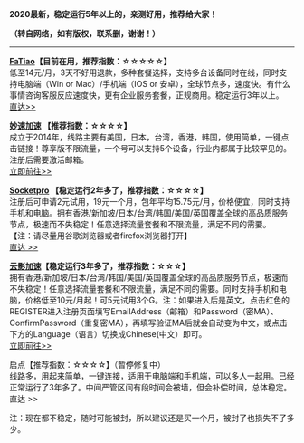**2020最新，稳定运行5年以上的，亲测好用，推荐给大家！**

**（转自网络，如有版权，联系删，谢谢！）**

------------------------------------------------------------------------------------------

**[FaTiao](http://www.ftcloud.info/aff.php?aff=6420)【目前在用，推荐指数：☆☆☆☆☆】**<br/>
低至14元/月，3天不好用退款，多种套餐选择，支持多台设备同时在线，同时支持电脑端（Win or Mac）/手机端（IOS or 安卓），全球节点多，速度快。有什么事情咨询客服反应速度快，更有企业服务套餐，正规商用。稳定运行3年以上。<br/>
[直达>>](http://www.ftcloud.info/aff.php?aff=6420)

**[妙速加速](http://miaoaff.com/reg.php?id=97036)  【推荐指数：☆☆☆☆】**<br/>
成立于2014年，线路主要有美国，日本，台湾，香港，韩国，使用简单，一键点击链接！尊享版不限流量，一个号可以支持5个设备，行业内都属于比较罕见的。注册后需要激活邮箱。<br/>
[立即前往>>](http://miaoaff.com/reg.php?id=97036)

**[Socketpro](https://www.socketpro.link/aff/39409) 【稳定运行2年多了，推荐指数：☆☆☆☆】**<br/>
注册后可申请2元试用，19元一个月，包年平均15.75元/月，价格便宜，同时支持手机和电脑。拥有香港/新加坡/日本/台湾/韩国/美国/英国覆盖全球的高品质服务节点，极速而不失稳定！任意选择流量套餐和不限流量，满足不同的需要。
【注：请尽量用谷歌浏览器或者firefox浏览器打开】<br/>
[直达 >>](https://www.socketpro.link/aff/39409)

**[云影加速](https://store.cloudss.org/aff.php?aff=1350)【稳定运行3年多了，推荐指数：☆☆☆】**<br/>
拥有香港/新加坡/日本/台湾/韩国/美国/英国覆盖全球的高品质服务节点，极速而不失稳定！任意选择流量套餐和不限流量，满足不同的需要。同时支持手机和电脑，价格低至10元/月起！可5元试用3个G。注：如果进入后是英文，点击红色的REGISTER进入注册页面填写EmailAddress（邮箱）和Password（密MA）、ConfirmPassword（重复密MA），再填写验证MA后就会自动变为中文，或点击下方的Language（语言）切换成Chinese(中文）即可。<br/>
[立即前往>>](https://store.cloudss.org/aff.php?aff=1350)


启点【推荐指数：☆☆☆☆】（暂停修复中）<br/>
线路多，用起来简单，一键连接，适用于电脑端和手机端，可以多人一起用。已经正常运行了3年多了。中间严管区间有段时间会被墙，但会补偿时间，总体稳定。<br/>
直达 >>


注：现在都不稳定，随时可能被封，所以建议还是买一个月，被封了也损失不了多少。
